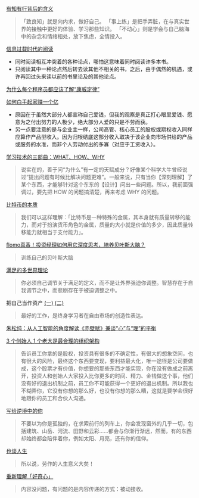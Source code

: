 [有知有行背后的含义](https://sspai.com/post/65852)
>「致良知」就是向内求，做好自己。
>「事上练」是把手弄脏，在与真实世界的接触中更好的体验、学习那些知识。
>「不动心」则是学会与自己脑海中的杂念和情绪相处，放下焦虑，全情投入。

[信息过载时代的阅读](https://sspai.com/post/65917)
- 同时阅读相互冲突着的各种论点，哪怕这意味着同时阅读许多本书。
- 只阅读其中一种论点然后转去读其他不相关的书，之后，由于偶然的机遇，或许再回过头来读以前的书里论及的其他论点。

[为什么每个程序员都应该了解“康威定律”](https://xie.infoq.cn/article/9b45d46153c3911db736658d8)

[如何白手起家赚一个亿](https://sspai.com/post/66202)
- 原因在于虽然大部分人都宣称自己爱钱，但我的观察是真正打心眼里爱钱、愿意为之付出努力的人极少，绝大部分人爱的只是不劳而获。
- 另一点要注意的是与企业主一样，公司高管、核心员工的股权或期权收入同样应算作产品型收入。因为归根结底这部分收入取决于该企业向市场供给的产品或服务的水准，而非个人劳动付出的多寡（对应于工资收入）。

[学习技术的三部曲：WHAT、HOW、WHY](https://program-think.blogspot.com/2009/02/study-technology-in-three-steps.html)
>说实在的，善于问“为什么”有一定的天赋成分？好像某个科学大牛曾经说过“提出问题有时候比解决问题更难”。一般来说，只有当你【深刻理解】了某个东西，才能够针对这个东东的【设计】问出一些问题。所以，我前面强调过，要先把 HOW 的问题搞清楚，再来考虑 WHY 的问题。

[比特币的本质](https://eurychen.me/post/the-essence-of-bitcoin/)
>我们可以这样理解：「比特币是一种特殊的金属，其本身就有质量转移的能力，而对于扮演货币角色的金属，质量的大小就是价值的多少，因此质量转移能力就相当于支付能力」。

[flomo真香！投资经理如何用它深度思考，培养贝叶斯大脑？](https://www.bilibili.com/video/BV1YR4y1L7iR?from=search&seid=2900819451794695230&spm_id_from=333.337.0.0)
>训练自己的贝叶斯大脑

[满足的多世界理论](https://youzhiyouxing.cn/materials/1210?continueFlag=d34bf4165a1fe71cb89f1f65ba4cd6fe)
>你必须自己调节关于满足的定义，而不是让外界强迫你调整。智慧存在于自我调节之中，而悲剧存在于被迫调整之中。

把自己当作资产 [(一)](https://sspai.com/post/73105) [(二)](https://sspai.com/post/73236)
>最好的工作，是终身学习者在自由市场的创造性表达。

[朱松纯：从人工智能的角度解读《赤壁赋》兼谈“心”与“理”的平衡](https://www.jiqizhixin.com/articles/2022-01-07-7)

[3 个创始人 1 个老大是最合理的组织架构](http://www.geekpark.net/news/295814)
>告诉员工你拿的是股权，投资具有很多的不确定性，有很大的想象空间，也有很大的风险，最终这个东西要变现，要利益最大化，唯一途径是公司要做成，这个股票才有价值，你想要的那些东西才能实现，你在没有做成之前离开，投资人和创始人大家投入比你更多的时间、精力、金钱做这个事，他们没有好的退出机制之前，员工你不可能获得一个更好的退出机制。所以我也不糊弄你，它没有你想的那么好，也没有你想的那么糟，这就是要学会很好地跟你的员工和合伙人沟通。

[写给逆境中的你](https://blog.sciencenet.cn/blog-634454-1356986.html)
>不要以为你是孤独的，在求索前行的列车上，你会发现窗外的几乎一切，包括建筑、山岳、河流、田野和云彩......都会与你渐行渐远，然而，有的东西却始终都会陪伴着你，例如太阳、月亮，还有你的信仰。

[也谈人生](https://blog.sina.com.cn/s/blog_66dd49810102eler.html)
>所以说，劳作的人生意义大矣！

[重新理解「好奇心」](https://sspai.com/post/72993)
>内容没问题，有问题的是内容传递的方式：被动接收。
